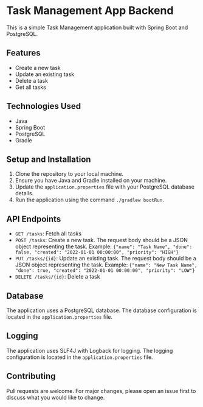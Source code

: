 # Task Management App Backend

This is a simple Task Management application built with Spring Boot and PostgreSQL.

## Features

- Create a new task
- Update an existing task
- Delete a task
- Get all tasks

## Technologies Used

- Java
- Spring Boot
- PostgreSQL
- Gradle

## Setup and Installation

1. Clone the repository to your local machine.
2. Ensure you have Java and Gradle installed on your machine.
3. Update the `application.properties` file with your PostgreSQL database details.
4. Run the application using the command `./gradlew bootRun`.

## API Endpoints

- `GET /tasks`: Fetch all tasks
- `POST /tasks`: Create a new task. The request body should be a JSON object representing the task. Example: `{"name": "Task Name", "done": false, "created": "2022-01-01 00:00:00", "priority": "HIGH"}`
- `PUT /tasks/{id}`: Update an existing task. The request body should be a JSON object representing the task. Example: `{"name": "New Task Name", "done": true, "created": "2022-01-01 00:00:00", "priority": "LOW"}`
- `DELETE /tasks/{id}`: Delete a task

## Database

The application uses a PostgreSQL database. The database configuration is located in the `application.properties` file.

## Logging

The application uses SLF4J with Logback for logging. The logging configuration is located in the `application.properties` file.

## Contributing

Pull requests are welcome. For major changes, please open an issue first to discuss what you would like to change.
